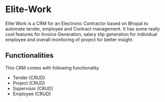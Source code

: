 # Elite-Work
Elite Work is a CRM for an Electronic Contractor based on Bhopal to automate tender, employee and Contract management. It has some really cool features for Invoice Generation, salary slip generation for individual employee and overall monitoring of project for better insight.

## Functionalities

This CRM comes with following functionality

* Tender (CRUD)
* Project (CRUD)
* Supervisor (CRUD)
* Employee (CRUD)
